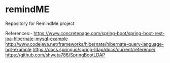 # remindME
Repository for RemindMe project

References:-
https://www.concretepage.com/spring-boot/spring-boot-rest-jpa-hibernate-mysql-example
http://www.codejava.net/frameworks/hibernate/hibernate-query-language-hql-example
https://docs.spring.io/spring-ldap/docs/current/reference/
https://github.com/shweta786/SpringBootLDAP